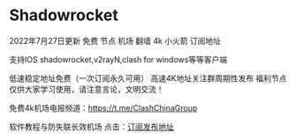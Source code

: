 # Shadowrocket
2022年7月27日更新 免费 节点 机场 翻墙 4k 小火箭 订阅地址 

支持IOS shadowrocket,v2rayN,clash for windows等等客户端

低速稳定地址免费（一次订阅永久可用）
高速4K地址关注群周期性发布
福利节点仅供大家学习使用，请注意言论，文明交流！

免费4k机场电报频道：https://t.me/ClashChinaGroup

软件教程与防失联长效机场 点击：[订阅发布地址](https://bit.ly/3kQRvHC)

